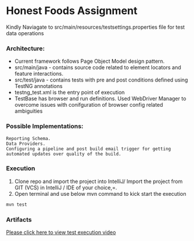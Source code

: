 # Honest Foods Assignment

Kindly Naviagate to src/main/resources/testsettings.properties file for test data operations

### Architecture:

- Current framework follows Page Object Model design pattern.
- src/main/java - contains source code related to element locators and feature interactions.
- src/test/java - contains tests with pre and post conditions defined using TestNG annotations
- testng_test.xml is the entry point of execution
- TestBase has browser and run definitions. Used WebDriver Manager to overcome issues with conifguration of browser config related ambiguities

### Possible Implementations:

    Reporting Schema.
    Data Providers.
    Configuring a pipeline and post build email trigger for getting automated updates over quality of the build.

### Execution

1. Clone repo and import the project into IntelliJ/ Import the project from GIT (VCS) in IntelliJ / IDE of your choice,=.
2. Open terminal and use below mvn command to kick start the execution

```sh
mvn test
```

### Artifacts

   [Please click here to view test execution video](https://drive.google.com/file/d/1sGMPN9aJ_tZYMMZtll_w68_sBh-elpsF/view?usp=sharing)